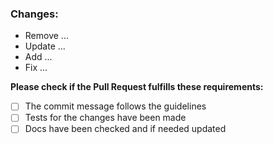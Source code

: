 ### Changes:
* Remove ...
* Update ...
* Add ...
* Fix ...

**Please check if the Pull Request fulfills these requirements:**
- [ ] The commit message follows the guidelines
- [ ] Tests for the changes have been made
- [ ] Docs have been checked and if needed updated